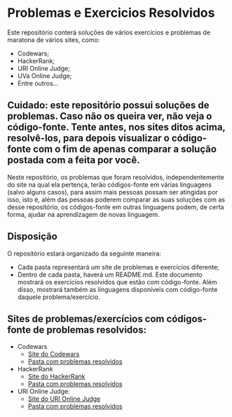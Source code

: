 # Problemas e Exercicios Resolvidos

Este repositório conterá soluções de vários exercícios e problemas de maratona de vários sites, como:

- Codewars;
- HackerRank;
- URI Online Judge;
- UVa Online Judge;
- Entre outros...

## Cuidado: este repositório possui soluções de problemas. Caso não os queira ver, não veja o código-fonte. Tente antes, nos sites ditos acima, resolvê-los, para depois visualizar o código-fonte com o fim de apenas comparar a solução postada com a feita por você.

Neste repositório, os problemas que foram resolvidos, independentemente do site na qual ela pertença, terão códigos-fonte em várias linguagens (salvo alguns casos), para assim mais pessoas possam ser atingidas por isso, isto é, além das pessoas poderem comparar as suas soluções com as desse repositório, os códigos-fonte em outras linguagens podem, de certa forma, ajudar na aprendizagem de novas linguagem.

## Disposição

O repositório estará organizado da seguinte maneira:

- Cada pasta representará um site de problemas e exercícios diferente;
- Dentro de cada pasta, haverá um README.md. Este documento mostrará os exercícios resolvidos que estão com código-fonte. Além disso, mostrará também as linguagens disponíveis com código-fonte daquele problema/exercício.

## Sites de problemas/exercícios com códigos-fonte de problemas resolvidos:

- Codewars
	- [Site do Codewars](https://www.codewars.com/)
	- [Pasta com problemas resolvidos](https://github.com/rt-oliveira/Problemas-e-Exercicios-Resolvidos/tree/codewars/Codewars)
- HackerRank
	- [Site do HackerRank](https://www.hackerrank.com/)
	- [Pasta com problemas resolvidos](https://github.com/rt-oliveira/Problemas-e-Exercicios-Resolvidos/tree/master/HackerRank)
- URI Online Judge:
  - [Site do URI Online Judge](https://www.urionlinejudge.com.br/judge/en)
  - [Pasta com problemas resolvidos](https://github.com/rt-oliveira/Problemas-e-Exercicios-Resolvidos/tree/master/URI%20Online%20Judge)

